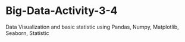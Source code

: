 # Big-Data-Activity-3-4
Data Visualization and basic statistic using Pandas, Numpy, Matplotlib, Seaborn, Statistic
